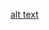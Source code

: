 [alt text](https://64.media.tumblr.com/1665e95c3ca4269a16ffcffc4336bba5/42013662c69e24c3-94/s400x600/f7a92697a8b2dca726a4c2b5987010ab56f75ca9.gif)
